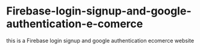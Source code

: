 # Firebase-login-signup-and-google-authentication-e-comerce
this is a  Firebase login signup and google authentication ecomerce website
